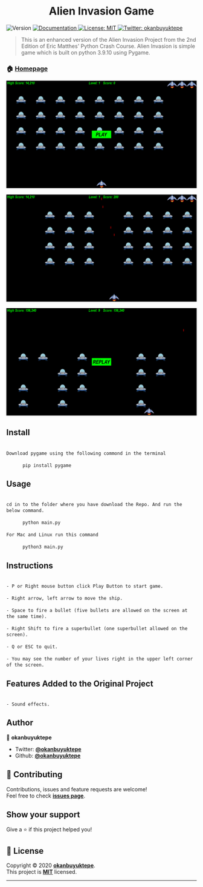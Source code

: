 <h1 align="center">Alien Invasion Game</h1>
<p>
  <img alt="Version" src="https://img.shields.io/badge/version-v0.1-blue.svg?cacheSeconds=2592000" />
  <a href="https://github.com/okanbuyuktepe/Alien-Invasion" target="_blank">
    <img alt="Documentation" src="https://img.shields.io/badge/documentation-yes-brightgreen.svg" />
  </a>
  <a href="https://github.com/okanbuyuktepe/Alien-Invasion/blob/master/LICENSE" target="_blank">
    <img alt="License: MIT" src="https://img.shields.io/badge/License-MIT-yellow.svg" />
  </a>
  <a href="https://twitter.com/okanbuyuktepe" target="_blank">
    <img alt="Twitter: okanbuyuktepe" src="https://img.shields.io/twitter/follow/okanbuyuktepe.svg?style=social" />
  </a>
</p>

> This is an enhanced version of the Alien Invasion Project from the 2nd Edition of Eric Matthes' Python Crash Course. Alien Invasion is simple game which is built on python 3.9.10 using Pygame.

### 🏠 [Homepage](https://github.com/okanbuyuktepe/Alien-Invasion)

![pic_0](https://raw.githubusercontent.com/okanbuyuktepe/Alien-Invasion/main/images/1.png)

![pic_1](https://raw.githubusercontent.com/okanbuyuktepe/Alien-Invasion/main/images/2.png)

![pic_2](https://raw.githubusercontent.com/okanbuyuktepe/Alien-Invasion/main/images/3.png)


## Install

```

Download pygame using the following commond in the terminal

      pip install pygame

```

## Usage

```

cd in to the folder where you have download the Repo. And run the below command.

      python main.py

For Mac and Linux run this command

      python3 main.py

```

## Instructions

```

- P or Right mouse button click Play Button to start game.

- Right arrow, left arrow to move the ship.

- Space to fire a bullet (five bullets are allowed on the screen at the same time).

- Right Shift to fire a superbullet (one superbullet allowed on the screen).

- Q or ESC to quit.

- You may see the number of your lives right in the upper left corner of the screen.

```

## Features Added to the Original Project

```

- Sound effects.

```

## Author

👤 **okanbuyuktepe**

- Twitter: **[@okanbuyuktepe](https://twitter.com/okanbuyuktepe)**
- Github: **[@okanbuyuktepe](https://github.com/okanbuyuktepe)**

## 🤝 Contributing

Contributions, issues and feature requests are welcome!<br />Feel free to check **[issues page](https://github.com/okanbuyuktepe/Alien-Invasion/issues)**.

## Show your support

Give a ⭐️ if this project helped you!

## 📝 License

Copyright © 2020 **[okanbuyuktepe](https://github.com/okanbuyuktepe)**.<br />
This project is **[MIT](https://github.com/okanbuyuktepe/Alien-Invasion/blob/main/LICENSE.txt)** licensed.

---
